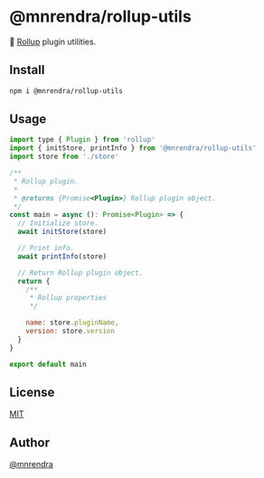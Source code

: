 # @mnrendra/rollup-utils
🍣 [Rollup](https://rollupjs.org/) plugin utilities.

## Install
```bash
npm i @mnrendra/rollup-utils
```

## Usage
```javascript
import type { Plugin } from 'rollup'
import { initStore, printInfo } from '@mnrendra/rollup-utils'
import store from './store'

/**
 * Rollup plugin.
 *
 * @returns {Promise<Plugin>} Rollup plugin object.
 */
const main = async (): Promise<Plugin> => {
  // Initialize store.
  await initStore(store)

  // Print info.
  await printInfo(store)

  // Return Rollup plugin object.
  return {
    /**
     * Rollup properties
     */

    name: store.pluginName,
    version: store.version
  }
}

export default main
```

## License
[MIT](https://github.com/mnrendra/rollup-utils/blob/HEAD/LICENSE)

## Author
[@mnrendra](https://github.com/mnrendra)
